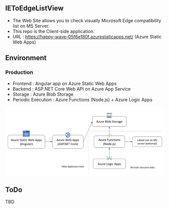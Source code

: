 ## IEToEdgeListView
- The Web Site allows you to check visually Microsoft Edge compatibility list on MS Server.
- This repo is the Client-side application.
- URL : https://happy-wave-05f6e180f.azurestaticapps.net/ (Azure Static Web Apps)

## Environment
### Production
- Frontend : Angular app on Azure Static Web Apps
- Backend : ASP.NET Core Web API on Azure App Service
- Storage : Azure Blob Storage
- Periodic Execution : Azure Functions (Node.js) + Azure Logic Apps

![architecture](./README/arch.png)

## ToDo
TBD
